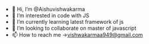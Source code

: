 - 👋 Hi, I’m @Aishuvishwakarma
- 👀 I’m interested in code with JS
- 🌱 I’m currently learning latest framework of js
- 💞️ I’m looking to collaborate on master of javascript
- 📫 How to reach me ->vishwakarmaa949@gmail.com


